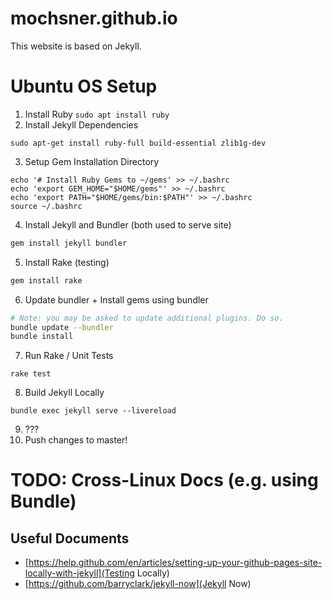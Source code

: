 # mochsner.github.io
This website is based on Jekyll.

# Ubuntu OS Setup
1. Install Ruby `sudo apt install ruby`
2. Install Jekyll Dependencies
```
sudo apt-get install ruby-full build-essential zlib1g-dev
```
3. Setup Gem Installation Directory
```
echo '# Install Ruby Gems to ~/gems' >> ~/.bashrc
echo 'export GEM_HOME="$HOME/gems"' >> ~/.bashrc
echo 'export PATH="$HOME/gems/bin:$PATH"' >> ~/.bashrc
source ~/.bashrc
```
4. Install Jekyll and Bundler (both used to serve site)
```bash
gem install jekyll bundler
```
5. Install Rake (testing) 
```bash
gem install rake
```

6. Update bundler + Install gems using bundler
```bash
# Note: you may be asked to update additional plugins. Do so.
bundle update --bundler
bundle install
```
7. Run Rake / Unit Tests
```
rake test
```
8. Build Jekyll Locally
```
bundle exec jekyll serve --livereload
```
9. ???
10. Push changes to master!

# TODO: Cross-Linux Docs (e.g. using Bundle)

## Useful Documents
* [https://help.github.com/en/articles/setting-up-your-github-pages-site-locally-with-jekyll](Testing Locally)
* [https://github.com/barryclark/jekyll-now](Jekyll Now)
